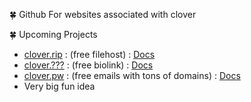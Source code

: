 🍀 Github For websites associated with clover

🍀 Upcoming Projects
- [clover.rip](https://clover.rip) : (free filehost) : [Docs](https://github.com/im-clover/clover.rip)
- [clover.???](https://clover.rip)  : (free biolink) : [Docs](https://github.com/im-clover/clover.idk)
- [clover.pw](https://clover.pw)  : (free emails with tons of domains)  : [Docs](https://github.com/im-clover/misty.rip)
- Very big fun idea 
